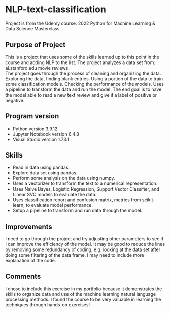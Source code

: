 # NLP-text-classification

Project is from the Udemy course: 2022 Python for Machine Learning & Data Science Masterclass

## Purpose of Project
This is a project that uses some of the skills learned up to this point in the course and adding NLP to the list.
The project analyzes a data set from: ai.stanford.edu movie reviews.  
The project goes through the process of cleaning and organizing the data. Exploring the data, finding blank entries.
Using a portion of the data to train some classification models. Checking the performance of the models.
Uses a pipeline to transform the data and run the model.
The end goal is to have the model able to read a new text review and give it a label of positive or negative.

## Program version
- Python version 3.9.12
- Jupyter Notebook version 6.4.8
- Visual Studio version 1.73.1

## Skills
- Read in data using pandas.  
- Explore data set using pandas.  
- Perform some analysis on the data using numpy.  
- Uses a vectorizer to transform the text to a numerical representation.  
- Uses Naive Bayes, Logistic Regression, Support Vector Classifier, and Linear SVC models to evaluate the data.  
- Uses classification report and confusion matrix, metrics from scikit-learn, to evaluate model performance.  
- Setup a pipeline to transform and run data through the model.  

## Improvements
I need to go through the project and try adjusting other parameters to see if I can improve the efficiency of the model.
It may be good to reduce the lines by removing some redundancy of coding, e.g. looking at the data set after doing some filtering of the data frame. I may need to include more explanation of the code.

## Comments
I chose to include this exercise in my portfolio because it demonstrates the skills to organize data and use of the machine learning natural language processing methods.
I found the course to be very valuable in learning the techniques through hands-on exercises!
